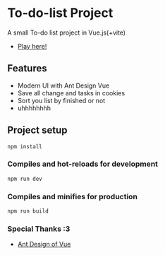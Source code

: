 # To-do-list Project
A small To-do list project in Vue.js(+vite)
- [Play here!](https://beam7894123.github.io/to-do-list-vue/)

## Features
- Modern UI with Ant Design Vue
- Save all change and tasks in cookies
- Sort you list by finished or not
- uhhhhhhhh

## Project setup
```
npm install
```

### Compiles and hot-reloads for development
```
npm run dev
```

### Compiles and minifies for production
```
npm run build
```

[//]: # (### Customize configuration)

[//]: # (See [Configuration Reference]&#40;https://cli.vuejs.org/config/&#41;.)

### Special Thanks :3
- [Ant Design of Vue](https://github.com/vueComponent/ant-design-vue/)
